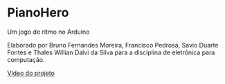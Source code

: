 # PianoHero
Um jogo de ritmo no Arduino

Elaborado por Bruno Fernandes Moreira, Francisco Pedrosa, Savio Duarte Fontes e Thales Willian Dalvi da Silva para a disciplina de eletrônica para computação.

[Vídeo do projeto](https://youtu.be/O-BIFHTKh4w)
